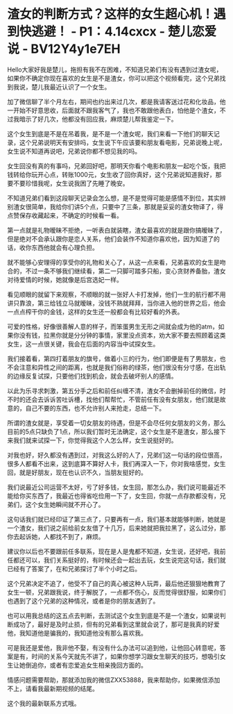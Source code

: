 # 渣女的判断方式？这样的女生超心机！遇到快逃避！ - P1：4.14cxcx - 楚儿恋爱说 - BV12Y4y1e7EH

Hello大家好我是楚儿，拖担有我不在困难，不知道兄弟们有没有遇到过渣女呢，如果你不确定你现在喜欢的女生是不是渣女，你可以把这个视频看完，这个兄弟找到我说，楚儿我最近认识了一个女生。

加了微信聊了半个月左右，期间也约出来过几次，都是我请客送过花和化妆品，他一开始不好意思收，后面就不跟我客气了，我也不敢跟他表白，怕他是个渣女，不过我暗示了好几次，他都没有回应我，麻烦楚儿帮我鉴定一下。

这个女生到底是不是在吊着我，是不是一个渣女呢，我们来看一下他们的聊天记录，这个兄弟说明天有安排吗，女生说下午应该要和朋友看电影，兄弟说晚上呢，女生说不知道再说吧，兄弟说你都不想见我的吗。

女生回没有真的有事吗，兄弟回好吧，那明天你看个电影和朋友一起吃个饭，我把钱转给你玩开心点，转账1000元，女生收了回你真好，这个兄弟说知道我好，那要不要珍惜我呢，女生说我困了先睡了晚安。

不知道兄弟们看到这段聊天记录会怎么想，是不是觉得可能是感情不到位，其实辨别渣女很简单，我给你们讲5个点，只要中了三条，那就是妥妥的渣女物译了，得点赞保存收藏起来，不确定的时候看一看。

第一点就是礼物暧昧不拒绝，一听表白就装瞎，渣女最喜欢的就是跟你搞暧昧了，但是绝对不会承认跟你是恋人关系，他们会装作不知道你喜欢他，因为知道了的话，收你东西他就会有心理负担。

就不能够心安理得的享受你的礼物和关心了，从这一点来看，兄弟喜欢的女生是吻合的，不过一条不够我们继续看，第二一只脚可踏多只船，变心贪财养备胎，渣女对待爱情的时候，她就像是后宫选妃一样。

看见顺眼的就留下来观察，不顺眼的就一张好人卡打发掉，他们一生的航行都不用讲只靠浪，第三给钱立马就暧昧，没钱不熟就拜拜，当你进入他的世界之后，他会一点点榨干你的金钱，这样的女生还一般都会有比较好看的外表。

可爱的性格，好像很善解人意的样子，而笨蛋男生无形之间就会成为他的atm，如果你没有钱，拉黑你就是分分钟的事情，家里没点资本，劝大家不要去照顾着这类女生，这一点很关键，我会在后面的内容当中试探女生。

我们接着看，第四打着朋友的旗号，做着小三的行为，他们即便是有了男朋友，也不会注意和异性之间的距离，也就是我们俗称的绿茶，他们很没有分寸感，在出轨的边缘反复试探，只要他们找到机会，就会去破坏别人的感情。

以此为乐寻求刺激，第五分手之后和前任纠缠不清，渣女不会删掉前任的微信，时不时的还会去诉诉苦吐诉槽，找他们帮帮忙，不管前任有没有女朋友，他们就是故意的，自己不要的东西，也不允许别人来抢走，总结一下。

所谓的渣女就是，享受着一切女朋友的待遇，但是不会尽任何女朋友的义务，那么目前的5点只缺负了1点，所以我们暂时无法确定，这个女生是不是渣女，那么接下来我们就来试探一下，你觉得我这个人怎么样，女生说挺好的。

对我也好，好久都没有遇到过，对我这么好的人了，兄弟们这一句话的段位很高，很多人都看不出来，这到底算不算好人卡，我们再深入一下，你对我啥感觉，女生回，就是好朋友，现在也认识不久，当朋友挺好的。

我们说最近公司运营不太好，亏了好多钱，女生回，那怎么办，我们说可能最近不能给你买东西了，我最近也得省吃俭用一下了，女生回，你就一点存款都没有，兄弟们，这个女生她瞬间就不开心了。

这句话我们就已经印证了第三点了，只要再有一点，我们基本就能够判断，她就是一个渣女，我们说之前给前女友借了十几万，后来她就把我拉黑了，这么过分，那你去起诉她，人都找不到了，麻烦。

建议你以后也不要跟前任多联系，现在是人是鬼都不知道，女生说，还好吧，我前任都还可以，我们关系挺好的，有时候还会一起出去玩，女生说完这句话，我们就已经有了答案了，在和兄弟探讨了半个小时之后。

这个兄弟决定不追了，他受不了自己的真心被这种人玩弄，最后他还狠狠地教育了女生一顿，兄弟跟我说，终于解脱了，一点都不伤心，反而觉得很舒服，如果你们也遇到了这个兄弟的这种情况，或者是你的朋友遇到了。

也可以用我总结的这五点去判断，去测试这个女生到底是不是一个渣女，如果说判断成功了，最好是及时止损，但有的兄弟看到这里就会说了，那可是我真的好爱他，我知道他是骗我的，我知道他没有那么喜欢我。

可是我还是爱他，我非他不娶，有没有什么办法可以追到他，让他回心转意呢，答案是有，时间的关系今天就先不讲了，如果你想学习跟女生聊天的技巧，想吸引女生让她倒追你，或者有恋爱追女生相亲挽回方面的。

情感问题需要帮助，那就添加我的微信ZXX53888，我来帮助你，如果微信添加不上，请看我最新期视频的结尾。

这个我的最新联系方式哦。